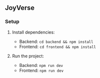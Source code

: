 ## JoyVerse

### Setup
1. Install dependencies:
   - Backend: `cd backend && npm install`
   - Frontend: `cd frontend && npm install`

2. Run the project:
   - Backend: `npm run dev`
   - Frontend: `npm run dev`